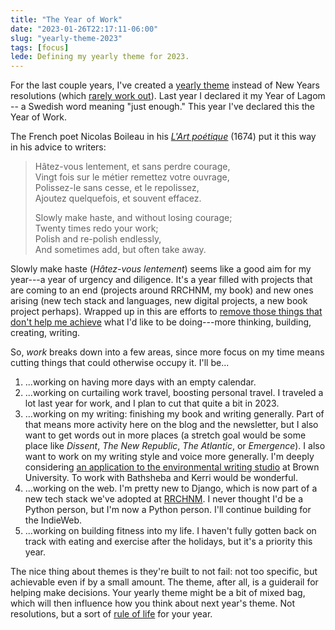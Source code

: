 ```yaml
---
title: "The Year of Work"
date: "2023-01-26T22:17:11-06:00"
slug: "yearly-theme-2023"
tags: [focus]
lede: Defining my yearly theme for 2023.
---
```


For the last couple years, I've created a [yearly theme](https://www.themesystem.com) instead of New Years resolutions (which [rarely work out](https://www.youtube.com/watch?v=NVGuFdX5guE&embeds_euri=https%3A%2F%2Fwww.themesystem.com%2F&embeds_origin=https%3A%2F%2Fwww.themesystem.com&feature=emb_imp_woyt)). Last year I declared it my Year of Lagom -- a Swedish word meaning "just enough." This year I've declared this the Year of Work.

The French poet Nicolas Boileau in his _[L'Art poétique](https://www.google.com/books/edition/L_art_poétique_de_Boileau/WoY-AAAAcAAJ?hl=en&gbpv=1&printsec=frontcover)_ (1674) put it this way in his advice to writers: 

> Hâtez-vous lentement, et sans perdre courage,  
> Vingt fois sur le métier remettez votre ouvrage,  
> Polissez-le sans cesse, et le repolissez,  
> Ajoutez quelquefois, et souvent effacez.
> 
> Slowly make haste, and without losing courage;  
> Twenty times redo your work;  
> Polish and re-polish endlessly,  
> And sometimes add, but often take away.

Slowly make haste (*Hâtez-vous lentement*) seems like a good aim for my year---a year of urgency and diligence. It's a year filled with projects that are coming to an end (projects around RRCHNM, my book) and new ones arising (new tech stack and languages, new digital projects, a new book project perhaps). Wrapped up in this are efforts to [remove those things that don't help me achieve](https://social.jasonheppler.org/2022/11/18/embracing-the-limits.html) what I'd like to be doing---more thinking, building, creating, writing.

So, *work* breaks down into a few areas, since more focus on my time means cutting things that could otherwise occupy it. I'll be...

1. ...working on having more days with an empty calendar. 
2. ...working on curtailing work travel, boosting personal travel. I traveled a lot last year for work, and I plan to cut that quite a bit in 2023. 
3. ...working on my writing: finishing my book and writing generally. Part of that means more activity here on the blog and the newsletter, but I also want to get words out in more places (a stretch goal would be some place like *Dissent*, *The New Republic*, *The Atlantic*, or *Emergence*). I also want to work on my writing style and voice more generally. I'm deeply considering [an application to the environmental writing studio](https://sites.brown.edu/tess/) at Brown University. To work with Bathsheba and Kerri would be wonderful.
4. ...working on the web. I'm pretty new to Django, which is now part of a new tech stack we've adopted at [RRCHNM](https://rrchnm.org). I never thought I'd be a Python person, but I'm now a Python person. I'll continue building for the IndieWeb.
5. ...working on building fitness into my life. I haven't fully gotten back on track with eating and exercise after the holidays, but it's a priority this year.

The nice thing about themes is they're built to not fail: not too specific, but achievable even if by a small amount. The theme, after all, is a guiderail for helping make decisions. Your yearly theme might be a bit of mixed bag, which will then influence how you think about next year's theme. Not resolutions, but a sort of [rule of life](https://www.episcopalchurch.org/glossary/rule-of-life/) for your year.